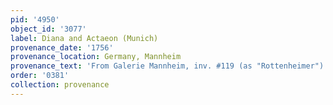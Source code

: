 ```yaml
---
pid: '4950'
object_id: '3077'
label: Diana and Actaeon (Munich)
provenance_date: '1756'
provenance_location: Germany, Mannheim
provenance_text: 'From Galerie Mannheim, inv. #119 (as "Rottenheimer")'
order: '0381'
collection: provenance
---
```

